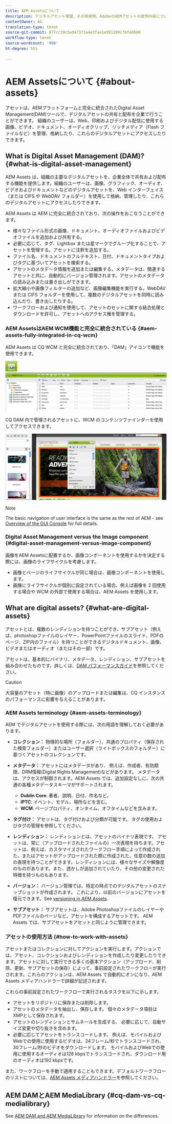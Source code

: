 ```yaml
---
title: AEM Assetsについて
description: デジタルアセット管理、その使用例、AdobeのAEMアセットの提供内容について説明します。
contentOwner: AG
translation-type: tm+mt
source-git-commit: 077cc39c5ed47371a4e3fae1e991209c7bfe6b80
workflow-type: tm+mt
source-wordcount: '900'
ht-degree: 55%

---
```



# AEM Assetsについて {#about-assets}

アセットは、AEMプラットフォームと完全に統合されたDigital Asset Management(DAM)ツールで、デジタルアセットの共有と配布を企業で行うことができます。 組織のユーザーは、Web、印刷およびデジタル配信に使用する画像、ビデオ、ドキュメント、オーディオクリップ、リッチメディア（Flash ファイルなど）を管理、格納したり、これらのデジタルアセットにアクセスしたりできます。

## What is Digital Asset Management (DAM)? {#what-is-digital-asset-management}

AEM Assets は、組織の主要なデジタルアセットを、企業全体で共有および配布する機能を提供します。組織のユーザーは、画像、グラフィック、オーディオ、ビデオおよびドキュメントなどのデジタルアセットを、Web インターフェイス（または CIFS や WebDAV フォルダー）を使用して格納、管理したり、これらのデジタルアセットにアクセスしたりできます。

AEM Assets は AEM に完全に統合されており、次の操作をおこなうことができます。

* 様々なファイル形式の画像、ドキュメント、オーディオファイルおよびビデオファイルを追加および共有する。
* 必要に応じて、タグ、Lightbox または星マークでグループ化することで、アセットを管理する。アセットに注釈を追加する。
* ファイル名、ドキュメントのフルテキスト、日付、ドキュメントタイプおよびタグに基づいてアセットを検索する。
* アセットのメタデータ情報を追加または編集する。メタデータは、関連するアセットと共に、自動的にバージョン管理されます。アセットのメタデータの読み込みまたは書き出しができます。
* 拡大縮小や画像フィルターの追加など、画像編集機能を実行する。WebDAV または CIFS フォルダーを使用して、複数のデジタルアセットを同時に読み込んだり、書き出したりする。
* ワークフローおよび通知を使用して、アセットのセットに関する結合処理とダウンロードを許可し、アセットへのアクセス権を管理する。

### AEM AssetsはAEM WCM機能と完全に統合されている {#aem-assets-fully-integrated-in-cq-wcm}

AEM Assets は CQ WCM と完全に統合されており、「DAM」アイコンで機能を使用できます。

<!-- TBD: Update image for branding -->

![screen_shot_2012-04-17at15946pm](assets/screen_shot_2012-04-17at15946pm.png)![screen_shot_2012-04-17at20100pm](assets/screen_shot_2012-04-17at20100pm.png)

CQ DAM 内で管理されるアセットに、WCM のコンテンツファインダーを使用してアクセスできます。

<!-- TBD: Update image for branding -->

![screen_shot_2012-04-17at20214pm](assets/screen_shot_2012-04-17at20214pm.png)

>[!NOTE]
>
>The basic navigation of user interface is the same as the rest of AEM - see [Overview of the GUI Console](/help/sites-authoring/qg-page-authoring.md) for full details.

### Digital Asset Management versus the Image component {#digital-asset-management-versus-image-component}

画像をAEM Assetsに配置するか、画像コンポーネントを使用するかを決定する際には、画像のライフサイクルを考慮します。

* 画像とページのライフサイクルが同じ場合は、画像コンポーネントを使用します。
* 画像にライフサイクルが個別に設定されている場合、例えば画像を 2 回使用する場合や WCM の外部で使用する場合は、AEM Assets を使用します。

## What are digital assets? {#what-are-digital-assets}

アセットとは、複数のレンディションを持つことができ、サブアセット（例えば、photoshopファイルのレイヤー、PowerPointファイルのスライド、PDFのページ、ZIP内のファイル）を持つことができるデジタルドキュメント、画像、ビデオまたはオーディオ（またはその一部）です。

アセットは、基本的にバイナリ、メタデータ、レンディション、サブアセットを組み合わせたものです。詳しくは、[DAM パフォーマンスガイド](/help/sites-deploying/assets-performance-sizing.md)を参照してください。

>[!CAUTION]
>
>大容量のアセット（特に画像）のアップロードまたは編集は、CQ インスタンスのパフォーマンスに影響を与えることがあります。

### AEM Assets terminology {#aem-assets-terminology}

AEM でデジタルアセットを使用する際には、次の用語を理解しておく必要があります。

* **コレクション：** 物理的な場所（フォルダー）、共通のプロパティ（保存された検索フォルダー）またはユーザー選択（ライトボックスのフォルダー）に基づくアセットのコレクションです。

* **メタデータ：** アセットにはメタデータがあり、 例えば、作成者、有効期限、DRM情報(Digital Rights Management)などがあります。 メタデータは、アクセスが制御されます。AEM Assets では、追加設定なしに、次の共通の各種メタデータスキーマがサポートされます。

   * **Dublin Core**: 著者、説明、日付、件名など。
   * **IPTC**: イベント、モデル、場所などを含む。
   * **WCM**: ページプロパティ、オンタイム、オフタイムなどを含みます。

* **タグ付け：** アセットは、タグ付けおよび分類が可能です。 タグの使用およびタグの管理を参照してください。

* **レンディション：** レンディションとは、アセットのバイナリ表現です。 アセットは、常に（アップロードされたファイルの）一次表現を持ちます。アセットは、例えば、カスタマイズされたワークフロー手順によって作成された、またはアセットがアップロードされた際に作成された、任意の数の追加の表現を持つことができます。レンディションには、様々なサイズや解像度のものがあります。また、透かしが追加されていたり、その他の変更された特徴を持つものもあります。

* **バージョン：** バージョン管理では、特定の時点でのデジタルアセットのスナップショットが作成されます。 これにより、以前のバージョンにアセットを復元できます。See [versioning in AEM Assets](managing-assets-touch-ui.md#asset-versioning).

* **サブアセット：** サブアセットは、Adobe PhotoshopファイルのレイヤーやPDFファイルのページなど、アセットを構成するアセットです。 AEM Assets では、サブアセットをアセットと同じように管理できます。

### アセットの使用方法 {#how-to-work-with-assets}

アセットまたはコレクションに対してアクションを実行します。アクションでは、アセット、コレクションおよびレンディションを作成したり変更したりできます。アセットに対して実行できる多くの基本アクション（アップロード、削除、更新、サブアセットの保存）によって、事前設定されたワークフローが実行されます。これらのアクションは、AEM Assets で自動的にオンになり、AEM Assets メディアハンドラーで詳細が記述されます。

これらの事前設定されたワークフローで実行されるタスクを以下に示します。

* アセットをリポジトリに保存または削除します。
* アセットのメタデータを抽出し、保存します。 個々のメタデータ項目はXMPとして保存されます。
* アセットのレンディションとサムネールを生成する、 必要に応じて、自動サイズ変更や切り抜きを含めます。
* 必要に応じてアセットをトランスコードします。 例えば、モバイルおよびWebでの使用に使用するビデオは、24フレーム/秒でトランスコードされ、30フレーム/秒のビデオをダウンロードします。 モバイルおよびWebでの使用に使用するオーディオは128 kbpsでトランスコードされ、ダウンロード用のオーディオは192 kbpsです。

また、ワークフローを手動で適用することもできます。デフォルトワークフローのリストについては、[AEM Assets メディアハンドラー](media-handlers.md)を参照してください。

## AEM DAMとAEM MediaLibrary {#cq-dam-vs-cq-medialibrary}

See [AEM DAM and AEM MediaLibrary](medialibrary.md) for information on the differences.
